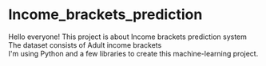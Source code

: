 # Income_brackets_prediction

Hello everyone! This project is about Income brackets prediction system <br />
The dataset consists of Adult income brackets <br />
I'm using Python and a few libraries to create this machine-learning project.<br />